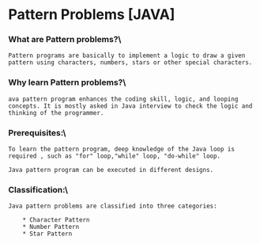 # Pattern Problems [JAVA]

### What are Pattern problems?\

    Pattern programs are basically to implement a logic to draw a given pattern using characters, numbers, stars or other special characters.

### Why learn Pattern problems?\

    ava pattern program enhances the coding skill, logic, and looping concepts. It is mostly asked in Java interview to check the logic and thinking of the programmer.

### Prerequisites:\

    To learn the pattern program, deep knowledge of the Java loop is required , such as "for" loop,"while" loop, "do-while" loop.

    Java pattern program can be executed in different designs.

### Classification:\

    Java pattern problems are classified into three categories:

        * Character Pattern
        * Number Pattern
        * Star Pattern
